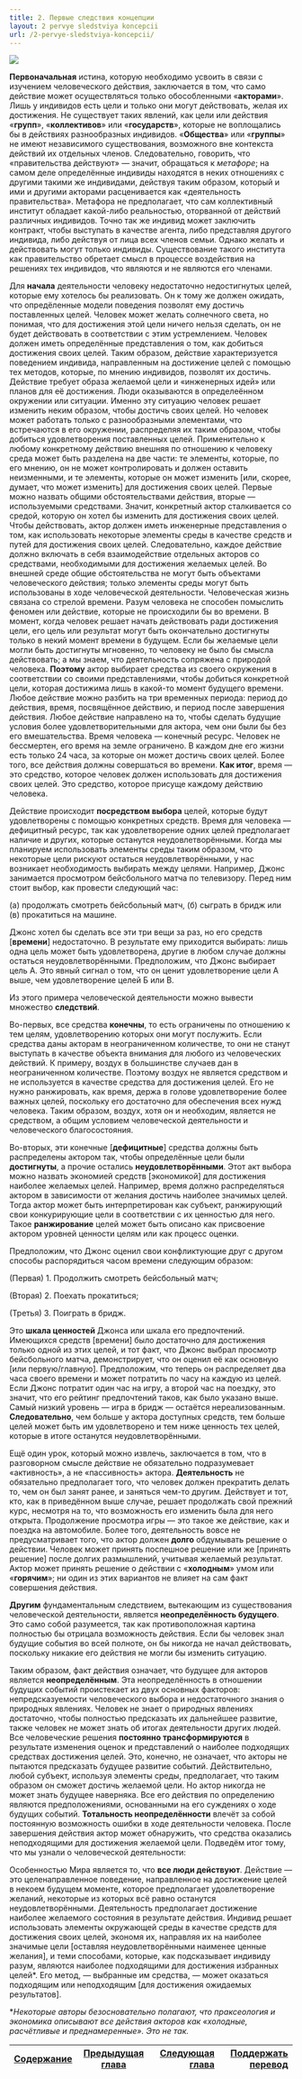 ```yaml
---
title: 2. Первые следствия концепции
layout: 2 pervye sledstviya koncepcii
url: /2-pervye-sledstviya-koncepcii/
---
```


![](/img/books/man-economy-and-state/oboi.png "")

**Первоначальная** истина, которую необходимо усвоить в связи с изучением человеческого действия, заключается в том, что само действие может осуществляться только обособленными «**акторами**». Лишь у индивидов есть цели и только они могут действовать, желая их достижения. Не существует таких явлений, как цели или действия «**групп**», «**коллективов**» или «**государств**», которые не воплощались бы в действиях разнообразных индивидов. «**Общества**» или «**группы**» не имеют независимого существования, возможного вне контекста действий их отдельных членов. Следовательно, говорить, что «правительства действуют» — значит, обращаться к *метафоре*; на самом деле определённые индивиды находятся в неких отношениях с другими такими же индивидами, действуя таким образом, который и ими и другими акторами расценивается как «деятельность правительства». Метафора не предполагает, что сам коллективный институт обладает какой-либо реальностью, оторванной от действий различных индивидов. Точно так же индивид может заключить контракт, чтобы выступать в качестве агента, либо представляя другого индивида, либо действуя от лица всех членов семьи. Однако желать и действовать могут только индивиды. Существование такого института как правительство обретает смысл в процессе воздействия на решениях тех индивидов, что являются и не являются его членами.

Для **начала** деятельности человеку недостаточно недостигнутых целей, которые ему хотелось бы реализовать. Он к тому же должен ожидать, что опредёленные модели поведения позволят ему достичь поставленных целей. Человек может желать солнечного света, но понимая, что для достижения этой цели ничего нельзя сделать, он не будет действовать в соответствии с этим устремлением. Человек должен иметь определённые представления о том, как добиться достижения своих целей. Таким образом, действие характеризуется поведением индивида, направленным на достижение целей с помощью тех методов, которые, по мнению индивидов, позволят их достичь. Действие требует образа желаемой цели и «инженерных идей» или планов для её достижения. Люди оказываются в определеённом окружении или ситуации. Именно эту ситуацию человек решает изменить неким образом, чтобы достичь своих целей. Но человек может работать только с разнообразными элементами, что встречаются в его окружении, распределяя их таким образом, чтобы добиться удовлетворения поставленных целей. Применительно к любому конкретному действию внешняя по отношению к человеку среда может быть разделена на две части: те элементы, которые, по его мнению, он не может контролировать и должен оставить неизменными, и те элементы, которые он может изменить [или, скорее, думает, что может изменить] для достижения своих целей. Первые можно назвать общими обстоятельствами действия, вторые — используемыми средствами. Значит, конкретный актор сталкивается со средой, которую он хотел бы изменить для достижения своих целей. Чтобы действовать, актор должен иметь инженерные представления о том, как использовать некоторые элементы среды в качестве средств и путей для достижения своих целей. Следовательно, каждое действие должно включать в себя взаимодействие отдельных акторов со средствами, необходимыми для достижения желаемых целей. Во внешней среде общие обстоятельства не могут быть объектами человеческого действия; только элементы среды могут быть использованы в ходе человеческой деятельности. Человеческая жизнь связана со стрелой времени. Разум человека не способен помыслить феномен или действие, которые не происходили бы во времени. В момент, когда человек решает начать действовать ради достижения цели, его цель или результат могут быть окончательно достигнуты только в некий момент времени в будущем. Если бы желаемые цели могли быть достигнуты мгновенно, то человеку не было бы смысла действовать; а мы знаем, что деятельность сопряжена с природой человека. **Поэтому** актор выбирает средства из своего окружения в соответствии со своими представлениями, чтобы добиться конкретной цели, которая достижима лишь в какой-то момент будущего времени. Любое действие можно разбить на три временных периода: период до действия, время, посвящённое действию, и период после завершения действия. Любое действие направлено на то, чтобы сделать будущие условия более удовлетворительными для актора, чем они были бы без его вмешательства. Время человека — конечный ресурс. Человек не бессмертен, его время на земле ограничено. В каждом дне его жизни есть только 24 часа, за которые он может достичь своих целей. Более того, все действия должны совершаться во времени. **Как итог**, время — это средство, которое человек должен использовать для достижения своих целей. Это средство, которое присуще каждому действию человека.

Действие происходит **посредством выбора** целей, которые будут удовлетворены с помощью конкретных средств. Время для человека — дефицитный ресурс, так как удовлетворение одних целей предполагает наличие и других, которые останутся неудовлетворёнными. Когда мы планируем использовать элементы среды таким образом, что некоторые цели рискуют остаться неудовлетворёнными, у нас возникает необходимость выбирать между целями. Например, Джонс занимается просмотром бейсбольного матча по телевизору. Перед ним стоит выбор, как провести следующий час:

(а) продолжать смотреть бейсбольный матч, (б) сыграть в бридж или (в) прокатиться на машине.

Джонс хотел бы сделать все эти три вещи за раз, но его средств [**времени**] недостаточно. В результате ему приходится выбирать: лишь одна цель может быть удовлетворена, другие в любом случае должны остаться неудовлетворёнными. Предположим, что Джонс выбирает цель А. Это явный сигнал о том, что он ценит удовлетворение цели А выше, чем удовлетворение целей Б или В.

Из этого примера человеческой деятельности можно вывести множество **следствий**.

Во-первых, все средства **конечны**, то есть ограничены по отношению к тем целям, удовлетворению которых они могут послужить. Если средства даны акторам в неограниченном количестве, то они не станут выступать в качестве объекта внимания для любого из человеческих действий. К примеру, воздух в большинстве случаев дан в неограниченном количестве. Поэтому воздух не является средством и не используется в качестве средства для достижения целей. Его не нужно ранжировать, как время, держа в голове удовлетворение более важных целей, поскольку его достаточно для обеспечения всех нужд человека. Таким образом, воздух, хотя он и необходим, является не средством, а общим условием человеческой деятельности и человеческого благосостояния.

Во-вторых, эти конечные [**дефицитные**] средства должны быть распределены актором так, чтобы определённые цели были **достигнуты**, а прочие остались **неудовлетворёнными**. Этот акт выбора можно назвать экономией средств [экономикой] для достижения наиболее желаемых целей. Например, время должно распределяться актором в зависимости от желания достичь наиболее значимых целей. Тогда актор может быть интерпретирован как субъект, ранжирующий свои конкурирующие цели в соответствии с их ценностью для него. Такое **ранжирование** целей может быть описано как присвоение актором уровней ценности целям или как процесс оценки.

Предположим, что Джонс оценил свои конфликтующие друг с другом способы распорядиться часом времени следующим образом: 

  (Первая) 1. Продолжить смотреть бейсбольный матч;     

  (Вторая) 2. Поехать прокатиться;

  (Третья) 3. Поиграть в бридж.


Это **шкала ценностей** Джонса или шкала его предпочтений. Имеющихся средств [времени] было достаточно для достижения только одной из этих целей, и тот факт, что Джонс выбрал просмотр бейсбольного матча, демонстрирует, что он оценил её как основную [или первую/главную]. Предположим, что теперь он распределяет два часа своего времени и может потратить по часу на каждую из целей. Если Джонс потратит один час на игру, а второй час на поездку, это значит, что его рейтинг предпочтений таков, как было указано выше. Самый низкий уровень — игра в бридж — остаётся нереализованным. **Следовательно**, чем больше у актора доступных средств, тем больше целей может быть им удовлетворено и тем ниже ценность тех целей, которые в итоге останутся неудовлетворёнными.

Ещё один урок, который можно извлечь, заключается в том, что в разговорном смысле действие не обязательно подразумевает «активность», а не «пассивность» актора. **Деятельность** не обязательно предполагает того, что человек должен прекратить делать то, чем он был занят ранее, и заняться чем-то другим. Действует и тот, кто, как в приведённом выше случае, решает продолжать свой прежний курс, несмотря на то, что возможность его изменить была для него открыта. Продолжение просмотра игры — это такое же действие, как и поездка на автомобиле. Более того, деятельность вовсе не предусматривает того, что актор должен **долго** обдумывать решение о действии. Человек может принять поспешное решение или же [принять решение] после долгих размышлений, учитывая желаемый результат. Актор может принять решение о действии с «**холодным**» умом или «**горячим**»; ни один из этих вариантов не влияет на сам факт совершения действия.

**Другим** фундаментальным следствием, вытекающим из существования человеческой деятельности, является **неопределённость будущего**. Это само собой разумеется, так как противоположная картина полностью бы отрицала возможность действия. Если бы человек знал будущие события во всей полноте, он бы никогда не начал действовать, поскольку никакие его действия не могли бы изменить ситуацию.

Таким образом, факт действия означает, что будущее для акторов является **неопределённым**. Эта неопределённость в отношении будущих событий проистекает из двух основных факторов: непредсказуемости человеческого выбора и недостаточного знания о природных явлениях. Человек не знает о природных явлениях достаточно, чтобы полностью предсказать их дальнейшее развитие, также человек не может знать об итогах деятельности других людей. Все человеческие решения **постоянно трансформируются** в результате изменения оценок и представлений о наиболее подходящих средствах достижения целей. Это, конечно, не означает, что акторы не пытаются предсказать будущее развитие событий. Действительно, любой субъект, используя элементы среды, предполагает, что таким образом он сможет достичь желаемой цели. Но актор никогда не может знать будущее наверняка. Все его действия по определению являются предположениями, основанными на его суждениях о ходе будущих событий. **Тотальность неопределённости** влечёт за собой постоянную возможность ошибки в ходе деятельности человека. После завершения действия актор может обнаружить, что средства оказались неподходящими для достижения желаемой цели. Подведём итог тому, что мы узнали о человеческой деятельности:

Особенностью Мира является то, что **все люди действуют**. Действие — это целенаправленное поведение, направленное на достижение целей в некоем будущем моменте, которое предполагает удовлетворение желаний, некоторые из которых всё равно останутся неудовлетворёнными. Деятельность предполагает достижение наиболее желаемого состояния в результате действия. Индивид решает использовать элементы окружающей среды в качестве средств для достижения своих целей, экономя их, направляя их на наиболее значимые цели [оставляя неудовлетворёнными наименее ценные желания], и теми способами, которые, как подсказывает индивиду разум, являются наиболее подходящими для достижения избранных целей*. Его метод, — выбранные им средства, — может оказаться подходящим или неподходящим [для достижения ожидаемых результатов].

**Некоторые авторы безосновательно полагают, что праксеология и экономика описывают все действия акторов как «холодные, расчётливые и преднамеренные». Это не так.*

|[Cодержание](/slovo-avtora-perevoda/#h3содержаниеh3/)|[Предыдущая глава](/1-koncept-dejstviya/) |[Следующая глава](/3-daljnejshie-vyvody/)| [Поддержать перевод](/slovo-avtora-perevoda/#h3поддержать-перевод-звонкой-монеткойh3)   |
|-------------------------------|:-----------------------------------:|------------------------------------------:|-------------------------------------:|
